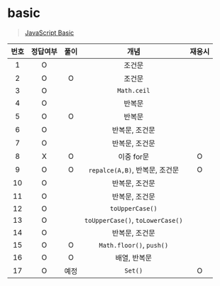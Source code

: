 # basic

> [JavaScript Basic](../../../theory/basic.md)

| 번호 | 정답여부 | 풀이 |               개념               | 재응시 |
| :--: | :------: | :--: | :------------------------------: | :----: |
|  1   |    O     |      |              조건문              |
|  2   |    O     |  O   |              조건문              |
|  3   |    O     |      |           `Math.ceil`            |
|  4   |    O     |      |              반복문              |
|  5   |    O     |  O   |              반복문              |
|  6   |    O     |      |          반복문, 조건문          |
|  7   |    O     |      |          반복문, 조건문          |
|  8   |    X     |  O   |            이중 for문            |   O    |
|  9   |    O     |  O   |  `repalce(A,B)`, 반복문, 조건문  |   O    |
|  10  |    O     |      |          반복문, 조건문          |
|  11  |    O     |      |          반복문, 조건문          |
|  12  |    O     |      |         `toUpperCase()`          |
|  13  |    O     |      | `toUpperCase()`, `toLowerCase()` |
|  14  |    O     |      |          반복문, 조건문          |
|  15  |    O     |  O   |     `Math.floor()`, `push()`     |
|  16  |    O     |  O   |           배열, 반복문           |
|  17  |    O     | 예정 |             `Set()`              |   O    |
